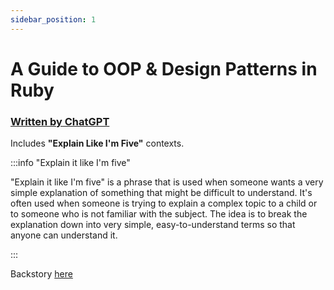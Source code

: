 ```yaml
---
sidebar_position: 1
---
```


# A Guide to OOP & Design Patterns in Ruby

### [Written by ChatGPT](https://openai.com/blog/chatgpt/)


Includes **"Explain Like I'm Five"** contexts. 

:::info "Explain it like I'm five"

"Explain it like I'm five" is a phrase that is used when someone wants a very simple explanation of something that might be difficult to understand. It's often used when someone is trying to explain a complex topic to a child or to someone who is not familiar with the subject. The idea is to break the explanation down into very simple, easy-to-understand terms so that anyone can understand it.


:::



Backstory [here](../blog/welcome) 


